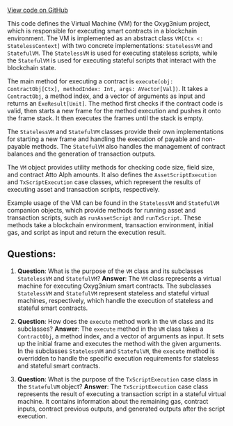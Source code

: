 [View code on GitHub](https://github.com/alephium/alephium/protocol/src/main/scala/org/alephium/protocol/vm/VM.scala)

This code defines the Virtual Machine (VM) for the Oxyg3nium project, which is responsible for executing smart contracts in a blockchain environment. The VM is implemented as an abstract class `VM[Ctx <: StatelessContext]` with two concrete implementations: `StatelessVM` and `StatefulVM`. The `StatelessVM` is used for executing stateless scripts, while the `StatefulVM` is used for executing stateful scripts that interact with the blockchain state.

The main method for executing a contract is `execute(obj: ContractObj[Ctx], methodIndex: Int, args: AVector[Val])`. It takes a `ContractObj`, a method index, and a vector of arguments as input and returns an `ExeResult[Unit]`. The method first checks if the contract code is valid, then starts a new frame for the method execution and pushes it onto the frame stack. It then executes the frames until the stack is empty.

The `StatelessVM` and `StatefulVM` classes provide their own implementations for starting a new frame and handling the execution of payable and non-payable methods. The `StatefulVM` also handles the management of contract balances and the generation of transaction outputs.

The `VM` object provides utility methods for checking code size, field size, and contract Atto Alph amounts. It also defines the `AssetScriptExecution` and `TxScriptExecution` case classes, which represent the results of executing asset and transaction scripts, respectively.

Example usage of the VM can be found in the `StatelessVM` and `StatefulVM` companion objects, which provide methods for running asset and transaction scripts, such as `runAssetScript` and `runTxScript`. These methods take a blockchain environment, transaction environment, initial gas, and script as input and return the execution result.
## Questions: 
 1. **Question**: What is the purpose of the `VM` class and its subclasses `StatelessVM` and `StatefulVM`?
   **Answer**: The `VM` class represents a virtual machine for executing Oxyg3nium smart contracts. The subclasses `StatelessVM` and `StatefulVM` represent stateless and stateful virtual machines, respectively, which handle the execution of stateless and stateful smart contracts.

2. **Question**: How does the `execute` method work in the `VM` class and its subclasses?
   **Answer**: The `execute` method in the `VM` class takes a `ContractObj`, a method index, and a vector of arguments as input. It sets up the initial frame and executes the method with the given arguments. In the subclasses `StatelessVM` and `StatefulVM`, the `execute` method is overridden to handle the specific execution requirements for stateless and stateful smart contracts.

3. **Question**: What is the purpose of the `TxScriptExecution` case class in the `StatefulVM` object?
   **Answer**: The `TxScriptExecution` case class represents the result of executing a transaction script in a stateful virtual machine. It contains information about the remaining gas, contract inputs, contract previous outputs, and generated outputs after the script execution.
